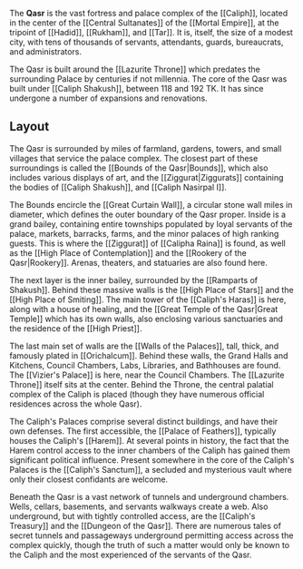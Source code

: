 The **Qasr** is the vast fortress and palace complex of the [[Caliph]], located in the center of the [[Central Sultanates]] of the [[Mortal Empire]], at the tripoint of [[Hadid]], [[Rukham]], and [[Tar]]. It is, itself, the size of a modest city, with tens of thousands of servants, attendants, guards, bureaucrats, and administrators.

The Qasr is built around the [[Lazurite Throne]] which predates the surrounding Palace by centuries if not millennia. The core of the Qasr was built under [[Caliph Shakush]], between 118 and 192 TK. It has since undergone a number of expansions and renovations.
## Layout

The Qasr is surrounded by miles of farmland, gardens, towers, and small villages that service the palace complex. The closest part of these surroundings is called the [[Bounds of the Qasr|Bounds]], which also includes various displays of art, and the [[Ziggurat|Ziggurats]] containing the bodies of [[Caliph Shakush]], and [[Caliph Nasirpal I]].

The Bounds encircle the [[Great Curtain Wall]], a circular stone wall miles in diameter, which defines the outer boundary of the Qasr proper. Inside is a grand bailey, containing entire townships populated by loyal servants of the palace, markets, barracks, farms, and the minor palaces of high ranking guests. This is where the [[Ziggurat]] of [[Calipha Raina]] is found, as well as the [[High Place of Contemplation]] and the [[Rookery of the Qasr|Rookery]]. Arenas, theaters, and statuaries are also found here.

The next layer is the inner bailey, surrounded by the [[Ramparts of Shakush]]. Behind these massive walls is the [[High Place of Stars]] and the [[High Place of Smiting]]. The main tower of the [[Caliph's Haras]] is here, along with a house of healing, and the [[Great Temple of the Qasr|Great Temple]] which has its own walls, also enclosing various sanctuaries and the residence of the [[High Priest]].

The last main set of walls are the [[Walls of the Palaces]], tall, thick, and famously plated in [[Orichalcum]]. Behind these walls, the Grand Halls and Kitchens, Council Chambers, Labs, Libraries, and Bathhouses are found. The [[Vizier's Palace]] is here, near the Council Chambers. The [[Lazurite Throne]] itself sits at the center. Behind the Throne, the central palatial complex of the Caliph is placed (though they have numerous official residences across the whole Qasr).

The Caliph's Palaces comprise several distinct buildings, and have their own defenses. The first accessible, the [[Palace of Feathers]], typically houses the Caliph's [[Harem]]. At several points in history, the fact that the Harem control access to the inner chambers of the Caliph has gained them significant political influence. Present somewhere in the core of the Caliph's Palaces is the [[Caliph's Sanctum]], a secluded and mysterious vault where only their closest confidants are welcome.

Beneath the Qasr is a vast network of tunnels and underground chambers. Wells, cellars, basements, and servants walkways create a web. Also underground, but with tightly controlled access, are the [[Caliph's Treasury]] and the [[Dungeon of the Qasr]]. There are numerous tales of secret tunnels and passageways underground permitting access across the complex quickly, though the truth of such a matter would only be known to the Caliph and the most experienced of the servants of the Qasr.

